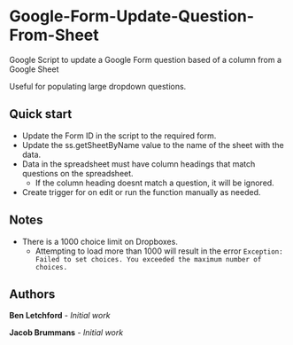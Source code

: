 # Google-Form-Update-Question-From-Sheet
Google Script to update a Google Form question based of a column from a Google Sheet

Useful for populating large dropdown questions.

## Quick start

- Update the Form ID  in the script to the required form.
- Update the ss.getSheetByName value to the name of the sheet with the data.
- Data in the spreadsheet must have column headings that match questions on the spreadsheet.
  - If the column heading doesnt match a question, it will be ignored.
- Create trigger for on edit or run the function manually as needed.

## Notes

- There is a 1000 choice limit on Dropboxes.
  - Attempting to load more than 1000 will result in the error `Exception: Failed to set choices. You exceeded the maximum number of choices.`

## Authors

**Ben Letchford** - *Initial work*

**Jacob Brummans** - *Initial work*
